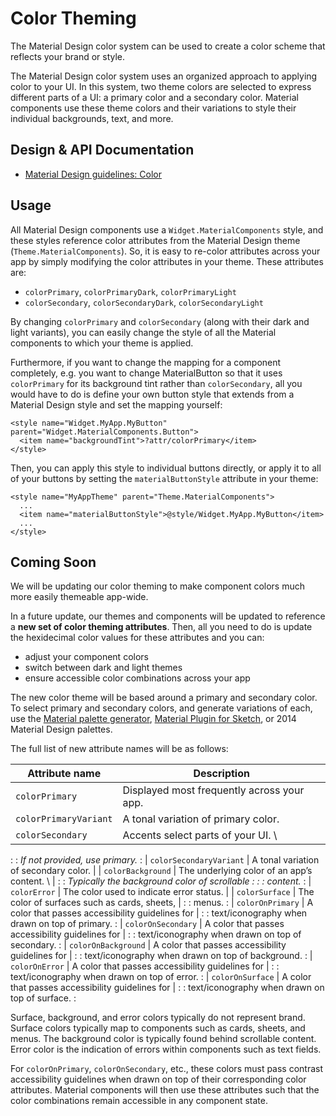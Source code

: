 <!--docs:
title: "Color Theming"
layout: detail
section: theming
excerpt: "Color Theming"
iconId: color
path: /theming/color/
-->

# Color Theming

The Material Design color system can be used to create a color scheme that
reflects your brand or style.

The Material Design color system uses an organized approach to applying color to
your UI. In this system, two theme colors are selected to express different
parts of a UI: a primary color and a secondary color. Material components use
these theme colors and their variations to style their individual backgrounds,
text, and more.

## Design & API Documentation

-   [Material Design guidelines:
    Color](https://material.io/go/design-color-theming/)
    <!--{: .icon-list-item.icon-list-item--spec }-->

## Usage

All Material Design components use a `Widget.MaterialComponents` style, and
these styles reference color attributes from the Material Design theme
(`Theme.MaterialComponents`). So, it is easy to re-color attributes across your
app by simply modifying the color attributes in your theme. These attributes
are:

*   `colorPrimary`, `colorPrimaryDark`, `colorPrimaryLight`
*   `colorSecondary`, `colorSecondaryDark`, `colorSecondaryLight`

By changing `colorPrimary` and `colorSecondary` (along with their dark and light
variants), you can easily change the style of all the Material components to
which your theme is applied.

Furthermore, if you want to change the mapping for a component completely, e.g.
you want to change MaterialButton so that it uses `colorPrimary` for its
background tint rather than `colorSecondary`, all you would have to do is define
your own button style that extends from a Material Design style and set the
mapping yourself:

```
<style name="Widget.MyApp.MyButton" parent="Widget.MaterialComponents.Button">
  <item name="backgroundTint">?attr/colorPrimary</item>
</style>
```

Then, you can apply this style to individual buttons directly, or apply it to
all of your buttons by setting the `materialButtonStyle` attribute in your
theme:

```
<style name="MyAppTheme" parent="Theme.MaterialComponents">
  ...
  <item name="materialButtonStyle">@style/Widget.MyApp.MyButton</item>
  ...
</style>
```

## Coming Soon

We will be updating our color theming to make component colors much more easily
themeable app-wide.

In a future update, our themes and components will be updated to reference a
**new set of color theming attributes**. Then, all you need to do is update the
hexidecimal color values for these attributes and you can:

*   adjust your component colors
*   switch between dark and light themes
*   ensure accessible color combinations across your app

The new color theme will be based around a primary and secondary color. To
select primary and secondary colors, and generate variations of each, use the
[Material palette generator](https://material.io/go/tools-color), [Material
Plugin for Sketch](https://material.io/go/tools-theme-editor), or 2014 Material
Design palettes.

The full list of new attribute names will be as follows:

| Attribute name          | Description                                       |
| ----------------------- | ------------------------------------------------- |
| `colorPrimary`          | Displayed most frequently across your app.        |
| `colorPrimaryVariant`   | A tonal variation of primary color.               |
| `colorSecondary`        | Accents select parts of your UI. \                |
:                         : _If not provided, use primary._                   :
| `colorSecondaryVariant` | A tonal variation of secondary color.             |
| `colorBackground`       | The underlying color of an app’s content. \       |
:                         : _Typically the background color of scrollable     :
:                         : content._                                         :
| `colorError`            | The color used to indicate error status.          |
| `colorSurface`          | The color of surfaces such as cards, sheets,      |
:                         : menus.                                            :
| `colorOnPrimary`        | A color that passes accessibility guidelines for  |
:                         : text/iconography when drawn on top of primary.    :
| `colorOnSecondary`      | A color that passes accessibility guidelines for  |
:                         : text/iconography when drawn on top of secondary.  :
| `colorOnBackground`     | A color that passes accessibility guidelines for  |
:                         : text/iconography when drawn on top of background. :
| `colorOnError`          | A color that passes accessibility guidelines for  |
:                         : text/iconography when drawn on top of error.      :
| `colorOnSurface`        | A color that passes accessibility guidelines for  |
:                         : text/iconography when drawn on top of surface.    :

Surface, background, and error colors typically do not represent brand. Surface
colors typically map to components such as cards, sheets, and menus. The
background color is typically found behind scrollable content. Error color is
the indication of errors within components such as text fields.

For `colorOnPrimary`, `colorOnSecondary`, etc., these colors must pass contrast
accessibility guidelines when drawn on top of their corresponding color
attributes. Material components will then use these attributes such that the
color combinations remain accessible in any component state.
